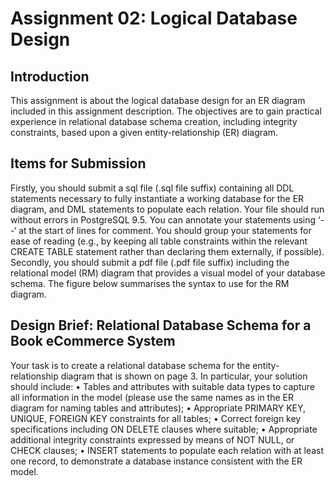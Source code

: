 # Assignment 02: Logical Database Design
## Introduction
This assignment is about the logical database design for an ER diagram included in this assignment
description. The objectives are to gain practical experience in relational database schema creation,
including integrity constraints, based upon a given entity-relationship (ER) diagram.
## Items for Submission
Firstly, you should submit a sql file (.sql file suffix) containing all DDL statements necessary to fully
instantiate a working database for the ER diagram, and DML statements to populate each relation.
Your file should run without errors in PostgreSQL 9.5. You can annotate your statements using ‘--‘
at the start of lines for comment. You should group your statements for ease of reading (e.g., by
keeping all table constraints within the relevant CREATE TABLE statement rather than declaring
them externally, if possible).
Secondly, you should submit a pdf file (.pdf file suffix) including the relational model (RM)
diagram that provides a visual model of your database schema. The figure below summarises the
syntax to use for the RM diagram.
## Design Brief: Relational Database Schema for a Book eCommerce System
Your task is to create a relational database schema for the entity-relationship diagram that is shown on page 3. In particular, your solution should include:
• Tables and attributes with suitable data types to capture all information in the model (please use the same names as in the ER diagram for naming tables and attributes);
• Appropriate PRIMARY KEY, UNIQUE, FOREIGN KEY constraints for all tables;
• Correct foreign key specifications including ON DELETE clauses where suitable;
• Appropriate additional integrity constraints expressed by means of NOT NULL, or CHECK clauses;
• INSERT statements to populate each relation with at least one record, to demonstrate a database instance consistent with the ER model.
